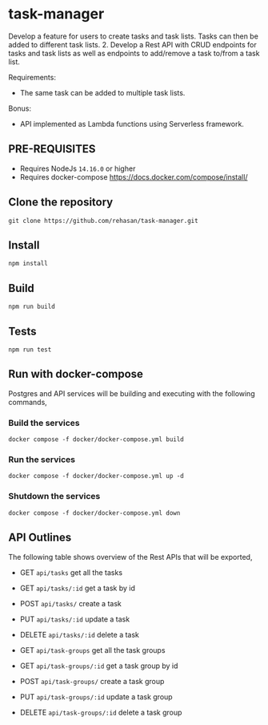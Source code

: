 # task-manager

Develop a feature for users to create tasks and task lists. Tasks can then be added to different task lists.
2. Develop a Rest API with CRUD endpoints for tasks and task lists as well as endpoints to add/remove a task to/from a task list.

Requirements:
- The same task can be added to multiple task lists.

Bonus:
- API implemented as Lambda functions using Serverless framework.

## PRE-REQUISITES

- Requires NodeJs `14.16.0` or higher
- Requires docker-compose https://docs.docker.com/compose/install/

## Clone the repository

    git clone https://github.com/rehasan/task-manager.git

## Install

    npm install

## Build

    npm run build
  
## Tests

    npm run test

## Run with docker-compose

Postgres and API services will be building and executing with the following commands,

### Build the services

    docker compose -f docker/docker-compose.yml build

### Run the services

    docker compose -f docker/docker-compose.yml up -d

### Shutdown the services

    docker compose -f docker/docker-compose.yml down

## API Outlines

The following table shows overview of the Rest APIs that will be exported,

- GET     `api/tasks`	            get all the tasks
- GET     `api/tasks/:id`           get a task by id
- POST    `api/tasks/`              create a task
- PUT     `api/tasks/:id`           update a task
- DELETE  `api/tasks/:id`           delete a task

- GET     `api/task-groups`	        get all the task groups
- GET     `api/task-groups/:id`     get a task group by id
- POST    `api/task-groups/`        create a task group
- PUT     `api/task-groups/:id`     update a task group
- DELETE  `api/task-groups/:id`     delete a task group